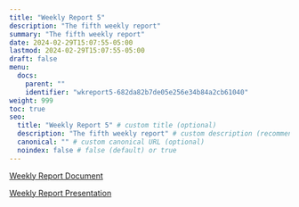 ```yaml
---
title: "Weekly Report 5"
description: "The fifth weekly report"
summary: "The fifth weekly report"
date: 2024-02-29T15:07:55-05:00
lastmod: 2024-02-29T15:07:55-05:00
draft: false
menu:
  docs:
    parent: ""
    identifier: "wkreport5-682da82b7de05e256e34b84a2cb61040"
weight: 999
toc: true
seo:
  title: "Weekly Report 5" # custom title (optional)
  description: "The fifth weekly report" # custom description (recommended)
  canonical: "" # custom canonical URL (optional)
  noindex: false # false (default) or true
---
```


[Weekly Report Document](/pdfs/Weekly_Report_5.pdf)

[Weekly Report Presentation](/pptxs/Weekly_Report_5.pptx)
